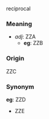 reciprocal
### Meaning
+ _adj_: ZZA
    + __eg__: ZZB

### Origin

ZZC

### Synonym

__eg__: ZZD

+ ZZE


